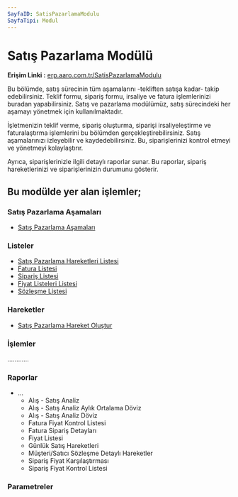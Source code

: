 ```yaml
---
SayfaID: SatisPazarlamaModulu
SayfaTipi: Modul
---
```


# Satış Pazarlama Modülü

**Erişim Linki :** [erp.aaro.com.tr/SatisPazarlamaModulu](erp.aaro.com.tr/SatisPazarlamaModulu)

Bu bölümde, satış sürecinin tüm aşamalarını -tekliften satışa kadar- takip edebilirsiniz. Teklif formu, sipariş formu, irsaliye ve fatura işlemlerinizi buradan yapabilirsiniz. Satış ve pazarlama modülümüz, satış sürecindeki her aşamayı yönetmek için kullanılmaktadır.

İşletmenizin teklif verme, sipariş oluşturma, siparişi irsaliyeleştirme ve faturalaştırma işlemlerini bu bölümden gerçekleştirebilirsiniz. Satış aşamalarınızı izleyebilir ve kaydedebilirsiniz. Bu, siparişlerinizi kontrol etmeyi ve yönetmeyi kolaylaştırır.

Ayrıca, siparişlerinizle ilgili detaylı raporlar sunar. Bu raporlar, sipariş hareketlerinizi ve siparişlerinizin durumunu gösterir.

## Bu modülde yer alan işlemler;

### Satış Pazarlama Aşamaları

- [Satış Pazarlama Aşamaları](../SatisPazarlama/SatisPazarlamaAsamalari.md)

### Listeler 

- [Satış Pazarlama Hareketleri Listesi](../SatisPazarlama/SatisPazarlamaHareketleriListesi.md)
- [Fatura Listesi](../SatisPazarlama/FaturaListesi.md)
- [Sipariş Listesi](../SatisPazarlama/SiparisListesi.md)
- [Fiyat Listeleri Listesi](../SatisPazarlama/FiyatListesi.md)
- [Sözleşme Listesi](../SatisPazarlama/SözlesmeListesi.md)

### Hareketler 

- [Satış Pazarlama Hareket Oluştur](../SatisPazarlama/SatisPazarlamaHareketleriListesi.md)

### İşlemler 

............

### Raporlar

- ...
	- Alış - Satış Analiz
    - Alış - Satış Analiz Aylık Ortalama Döviz
	- Alış - Satış Analiz Döviz
	- Fatura Fiyat Kontrol Listesi
	- Fatura Sipariş Detayları
	- Fiyat Listesi
	- Günlük Satış Hareketleri
	- Müşteri/Satıcı Sözleşme Detaylı Hareketler
	- Sipariş Fiyat Karşılaştırması
	- Sipariş Fiyat Kontrol Listesi

### Parametreler